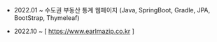- 2022.01 ~ 수도권 부동산 통계 웹페이지 (Java, SpringBoot, Gradle, JPA, BootStrap, Thymeleaf)

- 2022.10 ~ 
 [ https://www.earlmazip.co.kr ]
